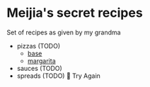
# Meijia's secret recipes

Set of recipes as given by my grandma

- pizzas (TODO)
	- [base](pizzas/base.md)
	- [margarita](pizzas/margarita.md)
- sauces (TODO)
- spreads (TODO)

Try Again
